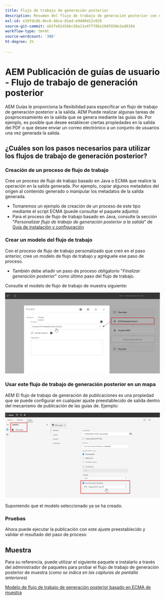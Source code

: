 ```yaml
---
title: Flujo de trabajo de generación posterior
description: Resumen del flujo de trabajo de generación posterior con un ejemplo
exl-id: e19fdc0b-0ec6-46ce-81ed-e9490d12c029
source-git-commit: eb3fe92d36bc58a11e47f786a10d5938e2ed0184
workflow-type: tm+mt
source-wordcount: '306'
ht-degree: 2%

---
```


# AEM Publicación de guías de usuario - Flujo de trabajo de generación posterior

AEM Guías le proporciona la flexibilidad para especificar un flujo de trabajo de generación posterior a la salida. AEM Puede realizar algunas tareas de posprocesamiento en la salida que se genera mediante las guías de.
Por ejemplo, es posible que desee establecer ciertas propiedades en la salida del PDF o que desee enviar un correo electrónico a un conjunto de usuarios una vez generada la salida.


## ¿Cuáles son los pasos necesarios para utilizar los flujos de trabajo de generación posterior?

### Creación de un proceso de flujo de trabajo

Cree un proceso de flujo de trabajo basado en Java o ECMA que realice la operación en la salida generada. Por ejemplo, copiar algunos metadatos del origen al contenido generado o manipular los metadatos de la salida generada.
- Tomaremos un ejemplo de creación de un proceso de este tipo mediante el script ECMA (puede consultar el paquete adjunto)
- Para el proceso de flujo de trabajo basado en Java, consulte la sección &quot;*Personalizar flujo de trabajo de generación posterior a la salida*&quot; de [Guía de instalación y configuración](https://helpx.adobe.com/content/dam/help/en/xml-documentation-solution/4-2/Adobe-Experience-Manager-Guides_UUID_Installation-Configuration-Guide_EN.pdf#page=119)


### Crear un modelo del flujo de trabajo

Con el proceso de flujo de trabajo personalizado que creó en el paso anterior, cree un modelo de flujo de trabajo y agréguele ese paso de proceso.
- También debe añadir un paso de proceso obligatorio &quot;*Finalizar generación posterior*&quot; como último paso del flujo de trabajo.

Consulte el modelo de flujo de trabajo de muestra siguiente:

![Modelo de flujo de trabajo de generación posterior](../assets/workflows/pgwf-workflow-model.png)


### Usar este flujo de trabajo de generación posterior en un mapa

AEM El flujo de trabajo de generación de publicaciones es una propiedad que se puede configurar en cualquier ajuste preestablecido de salida dentro del mecanismo de publicación de las guías de. Ejemplo:

![Flujo de trabajo de generación de publicaciones en ajustes preestablecidos de salida](../assets/workflows/pgwf-preset-settings.png)


Suponiendo que el modelo seleccionado ya se ha creado.


### Pruebas

Ahora puede ejecutar la publicación con este ajuste preestablecido y validar el resultado del paso de proceso


## Muestra

Para su referencia, puede utilizar el siguiente paquete e instalarlo a través del administrador de paquetes para probar el flujo de trabajo de generación posterior de muestra (*como se indica en las capturas de pantalla anteriores*)

[Modelo de flujo de trabajo de generación posterior basado en ECMA de muestra](../assets/workflows/sample-pgwf-ecma-test-wfmetadata.zip)
